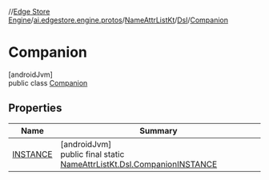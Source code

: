 //[Edge Store Engine](../../../../../index.md)/[ai.edgestore.engine.protos](../../../index.md)/[NameAttrListKt](../../index.md)/[Dsl](../index.md)/[Companion](index.md)

# Companion

[androidJvm]\
public class [Companion](index.md)

## Properties

| Name | Summary |
|---|---|
| [INSTANCE](index.md#-1032934927%2FProperties%2F-89531115) | [androidJvm]<br>public final static [NameAttrListKt.Dsl.Companion](index.md)[INSTANCE](index.md#-1032934927%2FProperties%2F-89531115) |
